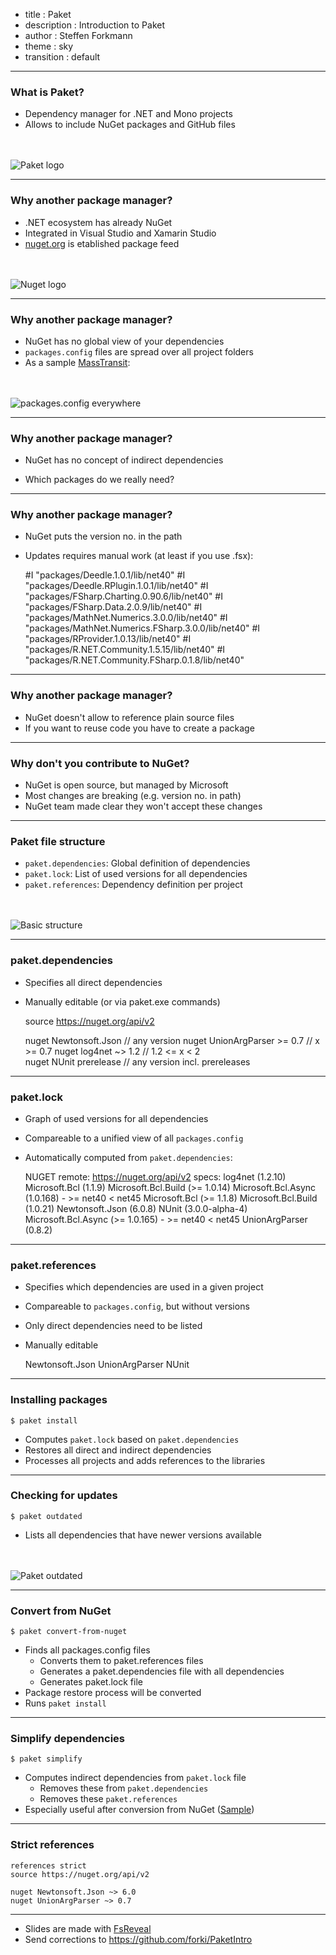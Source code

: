 - title : Paket
- description : Introduction to Paket
- author : Steffen Forkmann
- theme : sky
- transition : default

***

### What is Paket?

- Dependency manager for .NET and Mono projects
- Allows to include NuGet packages and GitHub files

<br /><br />
<img style="border: none" src="images/logo.png" alt="Paket logo" /> 

***

### Why another package manager?

- .NET ecosystem has already NuGet
- Integrated in Visual Studio and Xamarin Studio
- [nuget.org](https://www.nuget.org/) is etablished package feed

<br /><br />
<img style="border: none" src="images/nuget.png" alt="Nuget logo" /> 

*** 

### Why another package manager?

- NuGet has no global view of your dependencies
- `packages.config` files are spread over all project folders
- As a sample [MassTransit](https://github.com/MassTransit/MassTransit):


<br /><br />
<img style="border: none" src="images/MassTransit.png" alt="packages.config everywhere" /> 

*** 

### Why another package manager?
    
- NuGet has no concept of indirect dependencies
- Which packages do we really need?


    <?xml version="1.0" encoding="utf-8"?>
    <packages>
      <package id="Accord" version="2.14.0" targetFramework="net45" />
      <package id="Accord.Math" version="2.14.0" targetFramework="net45" />
      <package id="Accord.Neuro" version="2.14.0" targetFramework="net45" />
      <package id="AForge" version="2.2.5" targetFramework="net45" />
      <package id="AForge.Genetic" version="2.2.5" targetFramework="net45" />
      <package id="AForge.Math" version="2.2.5" targetFramework="net45" />
      <package id="AForge.Neuro" version="2.2.5" targetFramework="net45" />
      <package id="Deedle" version="1.0.1" targetFramework="net45" />
      <package id="Deedle.RPlugin" version="1.0.1" targetFramework="net45" />
      <package id="FSharp.Charting" version="0.90.6" targetFramework="net45" />
      <package id="FSharp.Data" version="2.0.9" targetFramework="net45" />
      <package id="FsLab" version="0.0.19" targetFramework="net45" />
      <package id="MathNet.Numerics" version="3.0.0" targetFramework="net45" />
      <package id="MathNet.Numerics.FSharp" version="3.0.0" targetFramework="net45" />
      <package id="R.NET.Community" version="1.5.15" targetFramework="net45" />
      <package id="R.NET.Community.FSharp" version="0.1.8" targetFramework="net45" />
      <package id="RProvider" version="1.0.13" targetFramework="net45" />
    </packages>

*** 

### Why another package manager?

- NuGet puts the version no. in the path
- Updates requires manual work (at least if you use .fsx):


    #I "packages/Deedle.1.0.1/lib/net40"
    #I "packages/Deedle.RPlugin.1.0.1/lib/net40"
    #I "packages/FSharp.Charting.0.90.6/lib/net40"
    #I "packages/FSharp.Data.2.0.9/lib/net40"
    #I "packages/MathNet.Numerics.3.0.0/lib/net40"
    #I "packages/MathNet.Numerics.FSharp.3.0.0/lib/net40"
    #I "packages/RProvider.1.0.13/lib/net40"
    #I "packages/R.NET.Community.1.5.15/lib/net40"
    #I "packages/R.NET.Community.FSharp.0.1.8/lib/net40"

***

### Why another package manager?

- NuGet doesn't allow to reference plain source files
- If you want to reuse code you have to create a package


***

### Why don't you contribute to NuGet?

- NuGet is open source, but managed by Microsoft
- Most changes are breaking (e.g. version no. in path) 
- NuGet team made clear they won't accept these changes

***

### Paket file structure

- `paket.dependencies`: Global definition of dependencies
- `paket.lock`: List of used versions for all dependencies
- `paket.references`: Dependency definition per project


<br /><br />
<img style="border: none" src="images/structure.png" alt="Basic structure" /> 

***

### paket.dependencies

- Specifies all direct dependencies
- Manually editable (or via paket.exe commands)


     source https://nuget.org/api/v2
           
     nuget Newtonsoft.Json         // any version
     nuget UnionArgParser >= 0.7   // x >= 0.7
     nuget log4net ~> 1.2          // 1.2 <= x < 2     
     nuget NUnit prerelease        // any version incl. prereleases
    

***

### paket.lock

- Graph of used versions for all dependencies
- Compareable to a unified view of all `packages.config`
- Automatically computed from `paket.dependencies`:


    NUGET
      remote: https://nuget.org/api/v2
      specs:
        log4net (1.2.10)
        Microsoft.Bcl (1.1.9)
          Microsoft.Bcl.Build (>= 1.0.14)
        Microsoft.Bcl.Async (1.0.168) - >= net40 < net45
          Microsoft.Bcl (>= 1.1.8)
        Microsoft.Bcl.Build (1.0.21)
        Newtonsoft.Json (6.0.8)
        NUnit (3.0.0-alpha-4)
          Microsoft.Bcl.Async (>= 1.0.165) - >= net40 < net45
        UnionArgParser (0.8.2)

***

### paket.references

- Specifies which dependencies are used in a given project
- Compareable to `packages.config`, but without versions
- Only direct dependencies need to  be listed
- Manually editable


    Newtonsoft.Json
    UnionArgParser
    NUnit

***

### Installing packages


    $ paket install

- Computes `paket.lock` based on `paket.dependencies`
- Restores all direct and indirect dependencies
- Processes all projects and adds references to the libraries

***

### Checking for updates


    $ paket outdated

- Lists all dependencies that have newer versions available

<br /><br />
<img style="border: none" src="images/paket-outdated.png" alt="Paket outdated" /> 

***

### Convert from NuGet


    $ paket convert-from-nuget

- Finds all packages.config files
  - Converts them to paket.references files
  - Generates a paket.dependencies file with all dependencies
  - Generates paket.lock file
- Package restore process will be converted
- Runs `paket install`

***

### Simplify dependencies


    $ paket simplify

- Computes indirect dependencies from `paket.lock` file  
  - Removes these from `paket.dependencies`
  - Removes these `paket.references`
- Especially useful after conversion from NuGet ([Sample](http://fsprojects.github.io/Paket/paket-simplify.html#Sample))

***

### Strict references

    references strict
    source https://nuget.org/api/v2
    
    nuget Newtonsoft.Json ~> 6.0
    nuget UnionArgParser ~> 0.7


***

- Slides are made with [FsReveal](http://fsprojects.github.io/FsReveal/)
- Send corrections to https://github.com/forki/PaketIntro